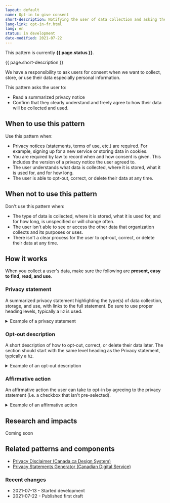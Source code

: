 ```yaml
---
layout: default
name: Opt-in to give consent
short-description: Notifying the user of data collection and asking them to consent to it.
lang-link: opt-in-fr.html
lang: en
status: in development
date-modified: 2021-07-22
---
```


<section class="alert alert-info">
    <p>This pattern is currently <strong>{{ page.status }}</strong>.</p>
</section>

{{ page.short-description }}

We have a responsibility to ask users for consent when we want to collect, store, or use their data especially personal information.

This pattern asks the user to:

* Read a summarized privacy notice
* Confirm that they clearly understand and freely agree to how their data will be collected and used.

## When to use this pattern

Use this pattern when:

* Privacy notices (statements, terms of use, etc.) are required. For example, signing up for a new service or storing data in cookies.
* You are required by law to record when and how consent is given. This includes the version of a privacy notice the user agreed to.
* The user understands what data is collected, where it is stored, what it is used for, and for how long.
* The user is able to opt-out, correct, or delete their data at any time.

## When not to use this pattern

Don't use this pattern when:

* The type of data is collected, where it is stored, what it is used for, and for how long, is unspecified or will change often.
* The user isn't able to see or access the other data that organization collects and its purposes or uses.
* There isn't a clear process for the user to opt-out, correct, or delete their data at any time.

## How it works

When you collect a user's data, make sure the following are **present, easy to find, read, and use**.

### Privacy statement

A summarized privacy statement highlighting the type(s) of data collection, storage, and use, with links to the full statement.
Be sure to use proper heading levels, typically a `h2` is used.  

<details>
    <summary>Example of a privacy statement</summary>
    <p class="h2">Privacy policy</p>
    <p><em>[You can add a custom privacy statement here that adheres to the Government of Canada privacy. It should be clear how the users personal information <strong>will and will not</strong> be used. Examples follow.]</em></p>
    <p>Your information <strong>will not</strong> be used for any decision-making process that affects your access to Government of Canada services. Your personal information <strong>will not</strong> be used for any administrative purposes.</p>
    <p>Your personal information and feedback is confidential.</p>
    <p>Your information <strong>will</strong> be used by Employment and Social Development Canada for <em>[Briefly explain what the information will be used for]</em>.</p>
    <p class="h3">What we will collect</p>
    <p>We need the following information so we can <em>[Briefly explain why you need the following data]</em>:</p>
    <ul>
        <li>Email address</li>
        <li><em>[List more mandatory personal identifying felids]</em></li>
    </ul>
    <p>You can also choose to share more information with us so we can <em>[Briefly explain how providing the following data will enable services for the user]</em>:</p>
    <ul>
        <li>Province or territory</li>
        <li><em>[List more optional personal identifying felids]</em></li>
    </ul>
    <p>We collect this information to ensure our research groups are diverse, and to identify trends in feedback for specific groups.</p>
    <p><a href="https://www.canada.ca/en/transparency/privacy.html">Read the full privacy policy.</a></p>
</details>

### Opt-out description

A short description of how to opt-out, correct, or delete their data later.
The section should start with the same level heading as the Privacy statement, typically a `h2`.

<details>
    <summary>Example of an opt-out description</summary>
    <p class="h2">How to unsubscribe from <em>[identify what the user is unsubscribing from]</em></p>
    <p>If you have previously signed up to become a participant and no longer wish to be contacted for future <em>[explain in detail what the user is unsubscribing from]</em>, you can <a href="#unsubscribe">unsubscribe</a> yourself from the participant list and we will remove your personal information.</p>
</details>

### Affirmative action

An affirmative action the user can take to opt-in by agreeing to the privacy statement (i.e. a checkbox that isn't pre-selected).

<details>
    <summary>Example of an affirmative action</summary>
    <div class="checkbox-inline">
        <label for="consent" class="required">
            <input type="checkbox" id="consent" name="consent" value="consent">
            <strong>I have read, understood and agree to the above. I affirm that I am 18 years old, or older. I understand that I can withdraw from this <em>[service name]</em> at any time without consequence.</strong>
        </label>
    </div>
    <p><em>Valid html markup for a standard checkbox should be reviewed, and can be found in the <a href="https://wet-boew.github.io/wet-boew-styleguide/design/forms-en.html#checkboxes" target="_blank">Web Experience Toolkit</a>.</em></p>
</details>

## Research and impacts

Coming soon

## Related patterns and components

* [Privacy Disclaimer (Canada.ca Design System)](https://design.canada.ca/common-design-patterns/privacy-disclaimer.html)
* [Privacy Statements Generator (Canadian Digital Service)](https://privacy-statements.cds.alpha.canada.ca/en/)

### Recent changes

* 2021-07-13 - Started development
* 2021-07-22 - Published first draft
